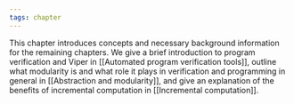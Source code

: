 ```yaml
---
tags: chapter
---
```


This chapter introduces concepts and necessary background information for the remaining chapters. We give a brief introduction to program verification and Viper in [[Automated program verification tools]], outline what modularity is and what role it plays in verification and programming in general in [[Abstraction and modularity]], and give an explanation of the benefits of incremental computation in [[Incremental computation]].
